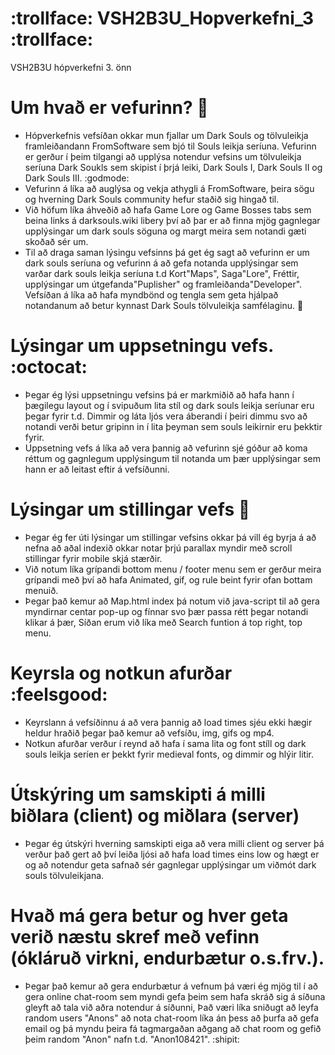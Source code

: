 # :trollface: VSH2B3U_Hopverkefni_3 :trollface:
VSH2B3U hópverkefni 3. önn

# Um hvað er vefurinn? :bicyclist:
* Hópverkefnis vefsíðan okkar mun fjallar um Dark Souls og tölvuleikja framleiðandann FromSoftware sem bjó til Souls leikja seríuna. Vefurinn er gerður í þeim tilgangi að  upplýsa notendur vefsins um tölvuleikja seríuna Dark Soukls sem skipist í þrjá leiki, Dark Souls I, Dark Souls II og Dark Souls III. :godmode:
* Vefurinn á líka að auglýsa og vekja athygli á FromSoftware, þeira sögu og hverning Dark Souls community hefur staðið sig hingað til.
* Við höfum líka áhveðið að hafa Game Lore og Game Bosses tabs sem beina links á darksouls.wiki libery því að þar er að finna mjög gagnlegar upplýsingar um dark souls söguna og margt meira sem notandi gæti skoðað sér um.
* Til að draga saman lýsingu vefsinns þá get ég sagt að vefurinn er um dark souls seríuna og vefurinn á að gefa notanda upplýsingar sem varðar dark souls leikja seríuna t.d Kort"Maps", Saga"Lore", Fréttir, upplýsingar um útgefanda"Puplisher" og framleiðanda"Developer". Vefsíðan á líka að hafa myndbönd og tengla sem geta hjálpað notandanum að betur kynnast Dark Souls tölvuleikja samfélaginu. :european_castle:
# Lýsingar um uppsetningu vefs. :octocat:
* Þegar ég lýsi uppsetningu vefsins þá er markmiðið að hafa hann í þægilegu layout og í svipuðum lita stíl og dark souls leikja seríunar eru þegar fyrir t.d. Dimmir og láta ljós vera áberandi í þeiri dimmu svo að notandi verði betur gripinn in í lita þeyman sem souls leikirnir eru þekktir fyrir.
* Uppsetning vefs á líka að vera þannig að vefurinn sjé góður að koma réttum og gagnlegum upplýsingum til notanda um þær upplýsingar sem hann er að leitast eftir á vefsíðunni.
# Lýsingar um stillingar vefs :mountain_bicyclist:
* Þegar ég fer úti lýsingar um stillingar vefsins okkar þá vill ég byrja á að nefna að aðal indexið okkar notar þrjú parallax myndir með scroll stillingar fyrir mobile skjá stærðir.
* Við notum líka grípandi bottom menu / footer menu sem er gerður meira grípandi með því að hafa Animated, gif, og rule beint fyrir ofan bottam menuið.
* Þegar það kemur að Map.html index þá notum við java-script til að gera myndirnar centar pop-up og fínnar svo þær passa rétt þegar notandi klikar á þær, Síðan erum við líka með Search funtion á top right, top menu.
# Keyrsla og notkun afurðar :feelsgood:
* Keyrslann á vefsíðinnu á að vera þannig að load times sjéu ekki hægir heldur hraðið þegar það kemur að vefsíðu, img, gifs og mp4.
* Notkun afurðar verður í reynd að hafa í sama lita og font stíll og dark souls leikja seríen er þekkt fyrir medieval fonts, og dimmir og hlýir litir.
# Útskýring um samskipti á milli biðlara (client) og miðlara (server)
* Þegar ég útskýri hverning samskipti eiga að vera milli client og server þá verður það gert að því leiða ljósi að hafa load times eins low og hægt er og að notendur geta safnað sér gagnlegar upplýsingar um viðmót dark souls tölvuleikjana.
# Hvað má gera betur og hver geta verið næstu skref með vefinn (ókláruð virkni, endurbætur o.s.frv.).
* Þegar það kemur að gera endurbætur á vefnum þá væri ég mjög til í að gera online chat-room sem myndi gefa þeim sem hafa skráð sig á síðuna gleyft að tala við aðra notendur á síðunni, Það væri líka sniðugt að leyfa random users "Anons" að nota chat-room líka án þess að þurfa að gefa email og þá myndu þeira fá tagmargaðan aðgang að chat room og gefið þeim random "Anon" nafn t.d. "Anon108421". :shipit:

